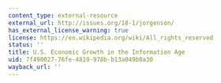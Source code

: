 ```yaml
---
content_type: external-resource
external_url: http://issues.org/18-1/jorgenson/
has_external_license_warning: true
license: https://en.wikipedia.org/wiki/All_rights_reserved
status: ''
title: U.S. Economic Growth in the Information Age
uid: 7f490027-76fe-4819-978b-b13a049b0a30
wayback_url: ''
---
```

